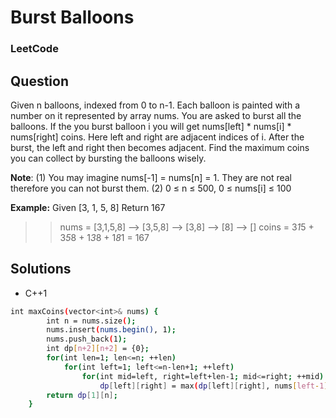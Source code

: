 # Burst Balloons

### LeetCode

## Question

Given n balloons, indexed from 0 to n-1. Each balloon is painted with a number on it represented by array nums. You are asked to burst all the balloons. If the you burst balloon i you will get nums[left] * nums[i] * nums[right] coins. Here left and right are adjacent indices of i. After the burst, the left and right then becomes adjacent.
Find the maximum coins you can collect by bursting the balloons wisely.

**Note**: 
(1) You may imagine nums[-1] = nums[n] = 1. They are not real therefore you can not burst them.
(2) 0 ≤ n ≤ 500, 0 ≤ nums[i] ≤ 100

**Example:**
Given [3, 1, 5, 8]
Return 167
>>    nums = [3,1,5,8] --> [3,5,8] -->   [3,8]   -->  [8]  --> []
>>   coins =  3*1*5      +  3*5*8    +  1*3*8      + 1*8*1   = 167


## Solutions
* C++1
```bash
int maxCoins(vector<int>& nums) {
        int n = nums.size();
        nums.insert(nums.begin(), 1);
        nums.push_back(1);
        int dp[n+2][n+2] = {0};
        for(int len=1; len<=n; ++len)
            for(int left=1; left<=n-len+1; ++left)
                for(int mid=left, right=left+len-1; mid<=right; ++mid)
                    dp[left][right] = max(dp[left][right], nums[left-1]*nums[mid]*nums[right+1] + dp[left][mid-1] + dp[mid+1][right]);
        return dp[1][n];
    }

```